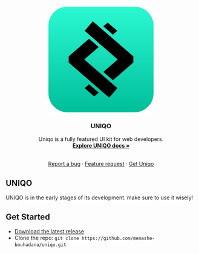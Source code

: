 <p align="center">
  <a href="https://getuniqo.com/">
    <img src="docs/uniqo.png" alt="Uniqo logo" width="278" height="278">
  </a>
</p>

<h3 align="center">UNIQO</h3>

<p align="center">
  Uniqo is a fully featured UI kit for web developers.
  <br>
  <a href="https://getuniqo.com/docs/"><strong>Explore UNIQO docs »</strong></a>
</p>
<p align="center">
<br>
  <a href="https://github.com/menashe-bouhadana/uniqo/issues/new?template=bug_report.md">Report a bug</a>
  ·
  <a href="https://github.com/menashe-bouhadana/uniqo/issues/new?template=feature_request.md">Feature request</a>
  ·
  <a href="https://getuniqo.com/">Get Uniqo</a>
</p>

## UNIQO

UNIQO is in the early stages of its development. make sure to use it wisely!

## Get Started

- [Download the latest release](https://github.com/menashe-bouhadana/uniqo/archive/v0.4.1-alpha.zip)
- Clone the repo: `git clone https://github.com/menashe-bouhadana/uniqo.git`